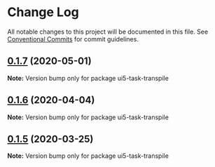 # Change Log

All notable changes to this project will be documented in this file.
See [Conventional Commits](https://conventionalcommits.org) for commit guidelines.

## [0.1.7](https://github.com/petermuessig/ui5-ecosystem-showcase/compare/ui5-task-transpile@0.1.6...ui5-task-transpile@0.1.7) (2020-05-01)

**Note:** Version bump only for package ui5-task-transpile





## [0.1.6](https://github.com/petermuessig/ui5-ecosystem-showcase/compare/ui5-task-transpile@0.1.5...ui5-task-transpile@0.1.6) (2020-04-04)

**Note:** Version bump only for package ui5-task-transpile





## [0.1.5](https://github.com/petermuessig/ui5-ecosystem-showcase/compare/ui5-task-transpile@0.1.4...ui5-task-transpile@0.1.5) (2020-03-25)

**Note:** Version bump only for package ui5-task-transpile
